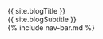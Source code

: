 <div class="header">
	<div class="blog-title-container">
		<div class="blog-title">{{ site.blogTitle }}</div>
		<div class="blog-subtitle">{{ site.blogSubtitle }}</div>
	</div>
	{% include nav-bar.md %}
</div>